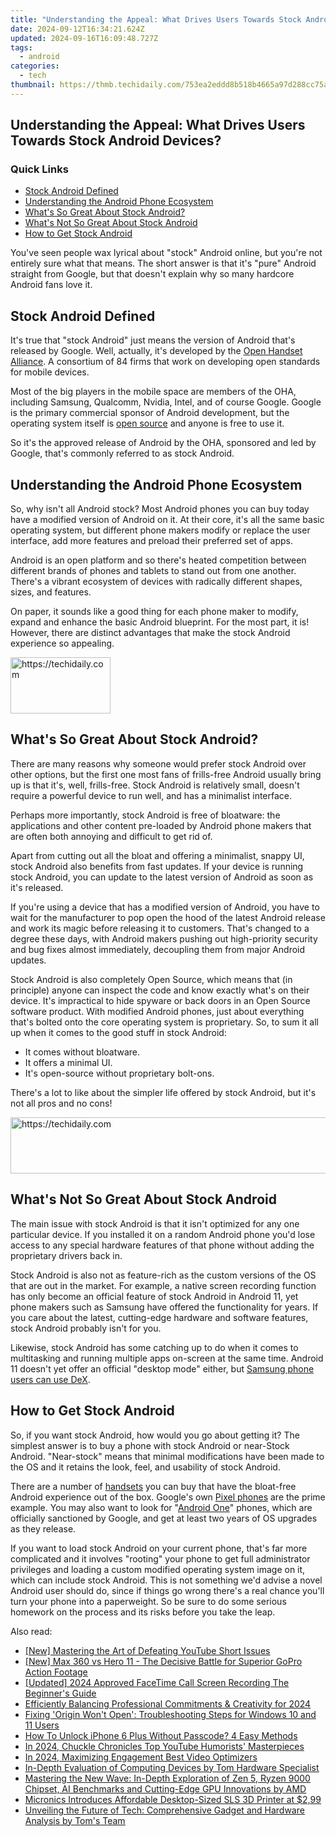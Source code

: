 ```yaml
---
title: "Understanding the Appeal: What Drives Users Towards Stock Android Devices?"
date: 2024-09-12T16:34:21.624Z
updated: 2024-09-16T16:09:48.727Z
tags:
  - android
categories:
  - tech
thumbnail: https://thmb.techidaily.com/753ea2eddd8b518b4665a97d288cc75a73bb10ccbb0e89329d2b14f4c70fc588.jpg
---
```


## Understanding the Appeal: What Drives Users Towards Stock Android Devices?

### Quick Links

* [Stock Android Defined](https://fox-info.techidaily.com/new-traverse-costs-watch-anywhere-gratis-video-player-pcmac-for-2024/)
* [Understanding the Android Phone Ecosystem](https://extra-skills.techidaily.com/updated-professional-touch-applying-filters-to-pcmobile-videos/)
* [What's So Great About Stock Android?](https://facebook-video-files.techidaily.com/updated-amplify-your-brand-a-guide-to-better-facebook-page-scores-for-2024/)
* [What's Not So Great About Stock Android](https://fox-friendly.techidaily.com/2024-approved-cut-to-the-chase-managing-twitch-streams/)
* [How to Get Stock Android](https://tech-revival.techidaily.com/silent-voices-in-the-wires-the-reality-of-ghost-interactions-on-the-internet/)

 You've seen people wax lyrical about "stock" Android online, but you're not entirely sure what that means. The short answer is that it's "pure" Android straight from Google, but that doesn't explain why so many hardcore Android fans love it.

##  Stock Android Defined

 It's true that "stock Android" just means the version of Android that's released by Google. Well, actually, it's developed by the [Open Handset Alliance](https://www.openhandsetalliance.com/). A consortium of 84 firms that work on developing open standards for mobile devices.

 Most of the big players in the mobile space are members of the OHA, including Samsung, Qualcomm, Nvidia, Intel, and of course Google. Google is the primary commercial sponsor of Android development, but the operating system itself is [open source](https://facebook-videos.techidaily.com/new-leveraging-social-media-power-optimal-use-of-hash-tags-on-fb/) and anyone is free to use it.

 So it's the approved release of Android by the OHA, sponsored and led by Google, that's commonly referred to as stock Android.

##  Understanding the Android Phone Ecosystem

 So, why isn't all Android stock? Most Android phones you can buy today have a modified version of Android on it. At their core, it's all the same basic operating system, but different phone makers modify or replace the user interface, add more features and preload their preferred set of apps.

 Android is an open platform and so there's heated competition between different brands of phones and tablets to stand out from one another. There's a vibrant ecosystem of devices with radically different shapes, sizes, and features.

 On paper, it sounds like a good thing for each phone maker to modify, expand and enhance the basic Android blueprint. For the most part, it is! However, there are distinct advantages that make the stock Android experience so appealing.

<!-- affiliate ads begin -->
<a href="https://aligracehair.sjv.io/c/5597632/2115942/19272" target="_top" id="2115942">
  <img src="//a.impactradius-go.com/display-ad/19272-2115942" border="0" alt="https://techidaily.com" width="160" height="90"/>
</a>
<img height="0" width="0" src="https://aligracehair.sjv.io/i/5597632/2115942/19272" style="position:absolute;visibility:hidden;" border="0" />
<!-- affiliate ads end -->

##  What's So Great About Stock Android?

 There are many reasons why someone would prefer stock Android over other options, but the first one most fans of frills-free Android usually bring up is that it's, well, frills-free. Stock Android is relatively small, doesn't require a powerful device to run well, and has a minimalist interface.

 Perhaps more importantly, stock Android is free of bloatware: the applications and other content pre-loaded by Android phone makers that are often both annoying and difficult to get rid of.

 Apart from cutting out all the bloat and offering a minimalist, snappy UI, stock Android also benefits from fast updates. If your device is running stock Android, you can update to the latest version of Android as soon as it's released.

 If you're using a device that has a modified version of Android, you have to wait for the manufacturer to pop open the hood of the latest Android release and work its magic before releasing it to customers. That's changed to a degree these days, with Android makers pushing out high-priority security and bug fixes almost immediately, decoupling them from major Android updates.

 Stock Android is also completely Open Source, which means that (in principle) anyone can inspect the code and know exactly what's on their device. It's impractical to hide spyware or back doors in an Open Source software product. With modified Android phones, just about everything that's bolted onto the core operating system is proprietary. So, to sum it all up when it comes to the good stuff in stock Android:

* It comes without bloatware.
* It offers a minimal UI.
* It's open-source without proprietary bolt-ons.

 There's a lot to like about the simpler life offered by stock Android, but it's not all pros and no cons!

<!-- affiliate ads begin -->
<a href="https://appsumo.8odi.net/c/5597632/2130891/7443" target="_top" id="2130891">
  <img src="//a.impactradius-go.com/display-ad/7443-2130891" border="0" alt="https://techidaily.com" width="728" height="90"/>
</a>
<img height="0" width="0" src="https://appsumo.8odi.net/i/5597632/2130891/7443" style="position:absolute;visibility:hidden;" border="0" />
<!-- affiliate ads end -->

##  What's Not So Great About Stock Android

 The main issue with stock Android is that it isn't optimized for any one particular device. If you installed it on a random Android phone you'd lose access to any special hardware features of that phone without adding the proprietary drivers back in.

 Stock Android is also not as feature-rich as the custom versions of the OS that are out in the market. For example, a native screen recording function has only become an official feature of stock Android in Android 11, yet phone makers such as Samsung have offered the functionality for years. If you care about the latest, cutting-edge hardware and software features, stock Android probably isn't for you.

 Likewise, stock Android has some catching up to do when it comes to multitasking and running multiple apps on-screen at the same time. Android 11 doesn't yet offer an official "desktop mode" either, but [Samsung phone users can use DeX](https://youtube-video-recordings.techidaily.com/earning-strategies-for-successful-youtube-shorts-what-you-need-and-how-much-in-2024/).

##  How to Get Stock Android

 So, if you want stock Android, how would you go about getting it? The simplest answer is to buy a phone with stock Android or near-Stock Android. "Near-stock" means that minimal modifications have been made to the OS and it retains the look, feel, and usability of stock Android.

 There are a number of [handsets](https://twitter-videos.techidaily.com/hot-takes-highlight-twitters-trending-topics-for-2024/) you can buy that have the bloat-free Android experience out of the box. Google's own [Pixel phones](https://www.amazon.com/Google-Pixel-Unlocked-Smartphone-Ultrawide/dp/B09HJYV6TC?tag=htg-v2-565mia1-20&ascsubtag=UUhtgUeUpU208170&asc%5Frefurl=https%3A%2F%2Fwww.howtogeek.com%2F764179%2Fwhy-people-want-stock-android-phones%2F&asc%5Fcampaign=Evergreen) are the prime example. You may also want to look for "[Android One](https://www.android.com/one/)" phones, which are officially sanctioned by Google, and get at least two years of OS upgrades as they release.

 If you want to load stock Android on your current phone, that's far more complicated and it involves "rooting" your phone to get full administrator privileges and loading a custom modified operating system image on it, which can include stock Android. This is not something we'd advise a novel Android user should do, since if things go wrong there's a real chance you'll turn your phone into a paperweight. So be sure to do some serious homework on the process and its risks before you take the leap.

<ins class="adsbygoogle"
     style="display:block"
     data-ad-format="autorelaxed"
     data-ad-client="ca-pub-7571918770474297"
     data-ad-slot="1223367746"></ins>

<ins class="adsbygoogle"
     style="display:block"
     data-ad-client="ca-pub-7571918770474297"
     data-ad-slot="8358498916"
     data-ad-format="auto"
     data-full-width-responsive="true"></ins>

<span class="atpl-alsoreadstyle">Also read:</span>
<div><ul>
<li><a href="https://facebook-video-footage.techidaily.com/new-mastering-the-art-of-defeating-youtube-short-issues/"><u>[New] Mastering the Art of Defeating YouTube Short Issues</u></a></li>
<li><a href="https://fox-direct.techidaily.com/new-max-360-vs-hero-11-the-decisive-battle-for-superior-gopro-action-footage/"><u>[New] Max 360 vs Hero 11 - The Decisive Battle for Superior GoPro Action Footage</u></a></li>
<li><a href="https://visual-screen-recording.techidaily.com/updated-2024-approved-facetime-call-screen-recording-the-beginners-guide/"><u>[Updated] 2024 Approved FaceTime Call Screen Recording The Beginner's Guide</u></a></li>
<li><a href="https://youtube-videos.techidaily.com/efficiently-balancing-professional-commitments-and-creativity-for-2024/"><u>Efficiently Balancing Professional Commitments & Creativity for 2024</u></a></li>
<li><a href="https://win-blog.techidaily.com/fixing-origin-wont-open-troubleshooting-steps-for-windows-10-and-11-users/"><u>Fixing 'Origin Won't Open': Troubleshooting Steps for Windows 10 and 11 Users</u></a></li>
<li><a href="https://ios-unlock.techidaily.com/how-to-unlock-iphone-6-plus-without-passcode-4-easy-methods-by-drfone-ios/"><u>How To Unlock iPhone 6 Plus Without Passcode? 4 Easy Methods</u></a></li>
<li><a href="https://youtube-clips.techidaily.com/in-2024-chuckle-chronicles-top-youtube-humorists-masterpieces/"><u>In 2024, Chuckle Chronicles Top YouTube Humorists' Masterpieces</u></a></li>
<li><a href="https://fox-direct.techidaily.com/in-2024-maximizing-engagement-best-video-optimizers/"><u>In 2024, Maximizing Engagement Best Video Optimizers</u></a></li>
<li><a href="https://hardware-tips.techidaily.com/in-depth-evaluation-of-computing-devices-by-tom-hardware-specialist/"><u>In-Depth Evaluation of Computing Devices by Tom Hardware Specialist</u></a></li>
<li><a href="https://hardware-tips.techidaily.com/mastering-the-new-wave-in-depth-exploration-of-zen-5-ryzen-9000-chipset-ai-benchmarks-and-cutting-edge-gpu-innovations-by-amd/"><u>Mastering the New Wave: In-Depth Exploration of Zen 5, Ryzen 9000 Chipset, AI Benchmarks and Cutting-Edge GPU Innovations by AMD</u></a></li>
<li><a href="https://hardware-tips.techidaily.com/micronics-introduces-affordable-desktop-sized-sls-3d-printer-at-299/"><u>Micronics Introduces Affordable Desktop-Sized SLS 3D Printer at $2,99</u></a></li>
<li><a href="https://hardware-tips.techidaily.com/unveiling-the-future-of-tech-comprehensive-gadget-and-hardware-analysis-by-toms-team/"><u>Unveiling the Future of Tech: Comprehensive Gadget and Hardware Analysis by Tom's Team</u></a></li>
</ul></div>

